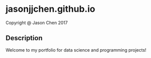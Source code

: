# jasonjjchen.github.io
 Copyright @ Jason Chen 2017
## Description
Welcome to my portfolio for data science and programming projects!
